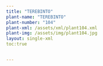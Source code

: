 ```yaml
---
title: "TEREBINTO"
plant-name: "TEREBINTO"
plant-number: "104"
plant-xml: /assets/xml/plant104.xml
plant-img: /assets/img/plant104.jpg
layout: single-xml
toc:true


---
```

